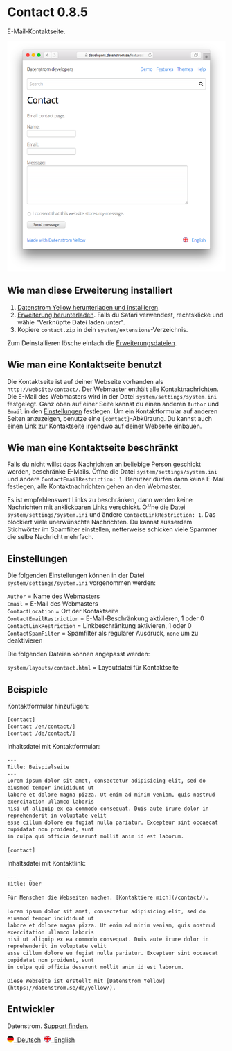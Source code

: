 Contact 0.8.5
=============
E-Mail-Kontaktseite.

<p align="center"><img src="contact-screenshot.png?raw=true" alt="Bildschirmfoto"></p>

## Wie man diese Erweiterung installiert

1. [Datenstrom Yellow herunterladen und installieren](https://github.com/datenstrom/yellow/).
2. [Erweiterung herunterladen](https://github.com/datenstrom/yellow-extensions/raw/master/zip/contact.zip). Falls du Safari verwendest, rechtsklicke und wähle "Verknüpfte Datei laden unter".
3. Kopiere `contact.zip` in dein `system/extensions`-Verzeichnis.

Zum Deinstallieren lösche einfach die [Erweiterungsdateien](extension.ini).

## Wie man eine Kontaktseite benutzt

Die Kontaktseite ist auf deiner Webseite vorhanden als `http://website/contact/`. Der Webmaster enthält alle Kontaktnachrichten. Die E-Mail des Webmasters wird in der Datei `system/settings/system.ini` festgelegt. Ganz oben auf einer Seite kannst du einen anderen `Author` und `Email` in den [Einstellungen](https://github.com/datenstrom/yellow-extensions/tree/master/features/core/README-de.md#einstellungen) festlegen. Um ein Kontaktformular auf anderen Seiten anzuzeigen, benutze eine `[contact]`-Abkürzung. Du kannst auch einen Link zur Kontaktseite irgendwo auf deiner Webseite einbauen.

## Wie man eine Kontaktseite beschränkt

Falls du nicht willst dass Nachrichten an beliebige Person geschickt werden, beschränke E-Mails. Öffne die Datei `system/settings/system.ini` und ändere `ContactEmailRestriction: 1`. Benutzer dürfen dann keine E-Mail festlegen, alle Kontaktnachrichten gehen an den Webmaster.

Es ist empfehlenswert Links zu beschränken, dann werden keine Nachrichten mit anklickbaren Links verschickt. Öffne die Datei `system/settings/system.ini` und ändere `ContactLinkRestriction: 1`. Das blockiert viele unerwünschte Nachrichten. Du kannst ausserdem Stichwörter im Spamfilter einstellen, netterweise schicken viele Spammer die selbe Nachricht mehrfach.

## Einstellungen

Die folgenden Einstellungen können in der Datei `system/settings/system.ini` vorgenommen werden:

`Author` = Name des Webmasters  
`Email` = E-Mail des Webmasters  
`ContactLocation` = Ort der Kontaktseite  
`ContactEmailRestriction` = E-Mail-Beschränkung aktivieren, 1 oder 0  
`ContactLinkRestriction` = Linkbeschränkung aktivieren, 1 oder 0  
`ContactSpamFilter` = Spamfilter als regulärer Ausdruck, `none` um zu deaktivieren  

Die folgenden Dateien können angepasst werden:

`system/layouts/contact.html` = Layoutdatei für Kontaktseite  

## Beispiele

Kontaktformular hinzufügen:

    [contact]
    [contact /en/contact/]
    [contact /de/contact/]

Inhaltsdatei mit Kontaktformular:

    ---
    Title: Beispielseite
    ---
    Lorem ipsum dolor sit amet, consectetur adipisicing elit, sed do eiusmod tempor incididunt ut 
    labore et dolore magna pizza. Ut enim ad minim veniam, quis nostrud exercitation ullamco laboris 
    nisi ut aliquip ex ea commodo consequat. Duis aute irure dolor in reprehenderit in voluptate velit 
    esse cillum dolore eu fugiat nulla pariatur. Excepteur sint occaecat cupidatat non proident, sunt 
    in culpa qui officia deserunt mollit anim id est laborum.

    [contact]

Inhaltsdatei mit Kontaktlink:

    ---
    Title: Über
    ---
    Für Menschen die Webseiten machen. [Kontaktiere mich](/contact/).
    
    Lorem ipsum dolor sit amet, consectetur adipisicing elit, sed do eiusmod tempor incididunt ut 
    labore et dolore magna pizza. Ut enim ad minim veniam, quis nostrud exercitation ullamco laboris 
    nisi ut aliquip ex ea commodo consequat. Duis aute irure dolor in reprehenderit in voluptate velit 
    esse cillum dolore eu fugiat nulla pariatur. Excepteur sint occaecat cupidatat non proident, sunt 
    in culpa qui officia deserunt mollit anim id est laborum.
    
    Diese Webseite ist erstellt mit [Datenstrom Yellow](https://datenstrom.se/de/yellow/).

## Entwickler

Datenstrom. [Support finden](https://extensions.datenstrom.se/de/help/).

<p>
<a href="README-de.md"><img src="https://raw.githubusercontent.com/datenstrom/yellow-extensions/master/features/help/language-de.png" width="15" height="15" alt="Deutsch">&nbsp; Deutsch</a>&nbsp;
<a href="README.md"><img src="https://raw.githubusercontent.com/datenstrom/yellow-extensions/master/features/help/language-en.png" width="15" height="15" alt="English">&nbsp; English</a>&nbsp;
</p>
